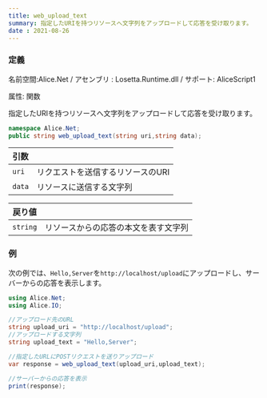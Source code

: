 ```yaml
---
title: web_upload_text
summary: 指定したURIを持つリソースへ文字列をアップロードして応答を受け取ります。
date : 2021-08-26
---
```

### 定義
名前空間:Alice.Net / アセンブリ : Losetta.Runtime.dll / サポート: AliceScript1

属性: 関数

指定したURIを持つリソースへ文字列をアップロードして応答を受け取ります。

```cs title="AliceScript"
namespace Alice.Net;
public string web_upload_text(string uri,string data);
```

|引数| |
|-|-|
|`uri`| リクエストを送信するリソースのURI|
|`data`| リソースに送信する文字列|

|戻り値| |
|-|-|
|`string`| リソースからの応答の本文を表す文字列|

### 例
次の例では、`Hello,Server`を`http://localhost/upload`にアップロードし、サーバーからの応答を表示します。

```cs title="AliceScript"
using Alice.Net;
using Alice.IO;

//アップロード先のURL
string upload_uri = "http://localhost/upload";
//アップロードする文字列
string upload_text = "Hello,Server";

//指定したURLにPOSTリクエストを送りアップロード
var response = web_upload_text(upload_uri,upload_text);

//サーバーからの応答を表示
print(response);
```